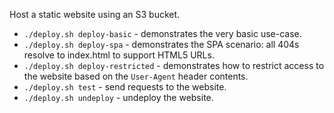 Host a static website using an S3 bucket.

* `./deploy.sh deploy-basic` - demonstrates the very basic use-case.
* `./deploy.sh deploy-spa` - demonstrates the SPA scenario: all 404s resolve to index.html to support HTML5 URLs.
* `./deploy.sh deploy-restricted` - demonstrates how to restrict access to the website based on the `User-Agent` header contents.
* `./deploy.sh test` - send requests to the website.
* `./deploy.sh undeploy` - undeploy the website.
